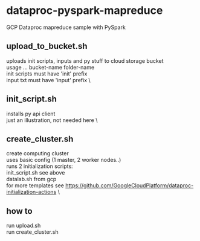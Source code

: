 # dataproc-pyspark-mapreduce
GCP Dataproc mapreduce sample with PySpark


## upload_to_bucket.sh
uploads init scripts, inputs and py stuff to cloud storage bucket \
usage ... bucket-name folder-name \
init scripts must have 'init' prefix \
input txt must have 'input' prefix \

## init_script.sh
installs py api client \
just an illustration, not needed here \

## create_cluster.sh
create computing cluster \
uses basic config (1 master, 2 worker nodes..) \
runs 2 initialization scripts: \
init_script.sh see above \
datalab.sh from gcp \
for more templates see https://github.com/GoogleCloudPlatform/dataproc-initialization-actions \

## how to
run upload.sh \
run create_cluster.sh

